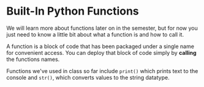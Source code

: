 # Built-In Python Functions

We will learn more about functions later on in the semester, but for now you just need to know a little bit about what a function is and how to call it.

A function is a block of code that has been packaged under a single name for convenient access. You can deploy that block of code simply by **calling** the functions names.

Functions we've used in class so far include `print()` which prints text to the console and `str()`, which converts values to the string datatype.
